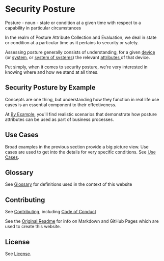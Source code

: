 # Security Posture

Posture - noun - state or condition at a given time
with respect to a capability in particular circumstances

In the realm of Posture Attribute Collection and Evaluation,
we deal in state or condition at a particular time as it pertains 
to security or safety. 

Assessing posture  generally consists of understanding, for a given
[device](./GLOSSARY.md#device)
(or [system](./GLOSSARY.md#system), or
[system of systems](./GLOSSARY.md#system_of_systems))
the relevant
[attributes ](./GLOSSARY.md#attribute) of that device.

Put simply, when it comes to security posture, we're very interested
in knowing where and how we stand at all times.

## Security Posture by Example
Concepts are one thing, but understanding how they function in real life
use cases is an essential component to their effectiveness.

At [By Example](./By_Example/README.md), you'll find realistic scenarios 
that demonstrate how posture attributes can be used as part of business processes.

## Use Cases
Broad examples in the previous section provide a big picture view.
Use cases are used to get into the details for very specific conditions.
See [Use Cases](./Use_Cases/README.md).

## Glossary
See [Glossary](./GLOSSARY.md) for definitions
used in the context of this website

## Contributing
See [Contributing](./CONTRIBUTING.md), including
[Code of Conduct](./CODE_OF_CONDUCT.md)

See the
[Original Readme](./Orig_README.md)
 for info on Markdown and GitHub Pages
which are used to create this website.

## License
See [License](./LICENSE).
